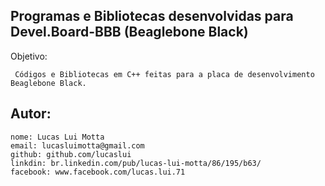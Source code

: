 Programas e Bibliotecas desenvolvidas para Devel.Board-BBB (Beaglebone Black)
-------------------------------------------------------------

Objetivo:

     Códigos e Bibliotecas em C++ feitas para a placa de desenvolvimento Beaglebone Black. 
     
Autor:
-------------------------------------------------------------

    nome: Lucas Lui Motta
    email: lucasluimotta@gmail.com
    github: github.com/lucaslui
    linkdin: br.linkedin.com/pub/lucas-lui-motta/86/195/b63/
    facebook: www.facebook.com/lucas.lui.71
